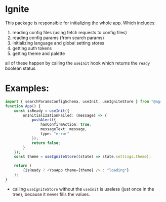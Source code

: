 # Ignite

This package is responsible for initializing the whole app. Which includes:

1. reading config files (using fetch requests to config files)
2. reading config params (from search params)
3. initializing language and global setting stores
4. getting auth tokens
5. getting theme and palette

all of these happen by calling the `useInit` hook which returns the `ready` boolean status.

# Examples:

```ts
import { searchParamsConfigSchema, useInit, useIgniteStore } from "@agribank/ignite";
function App() {
	const isReady = useInit({
		onInitializationFailed: (message) => {
			pushAlert({
				hasConfirmAction: true,
				messageText: message,
				type: "error"
			});
			return false;
		}
	});
	const theme = useIgniteStore((state) => state.settings.theme);

	return (
        {isReady ? <YouApp theme={theme} /> : "loading"}
	);
}
```

- calling `useIgniteStore` without the `useInit` is useless (just once in the tree), because it never fills the values.
